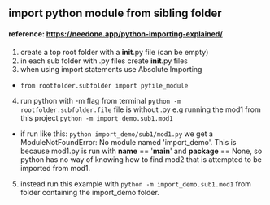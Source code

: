 ## import python module from sibling folder
#### reference: https://needone.app/python-importing-explained/
1. create a top root folder with a __init__.py file (can be empty)
2. in each sub folder with .py files create __init__.py files
3. when using import statements use Absolute Importing
  - `from rootfolder.subfolder import pyfile_module`
4. run python with -m flag from terminal `python -m rootfolder.subfolder.file` file is without .py e.g running the mod1 from this project `python -m import_demo.sub1.mod1`
  - if run like this: `python import_demo/sub1/mod1.py` we get a ModuleNotFoundError: No module named 'import_demo'. This is because mod1.py is run with __name__ == '__main__' and __package__ == None, so python has no way of knowing how to find mod2 that is attempted to be imported from mod1.
5. instead run this example with `python -m import_demo.sub1.mod1` from folder containing the import_demo folder.